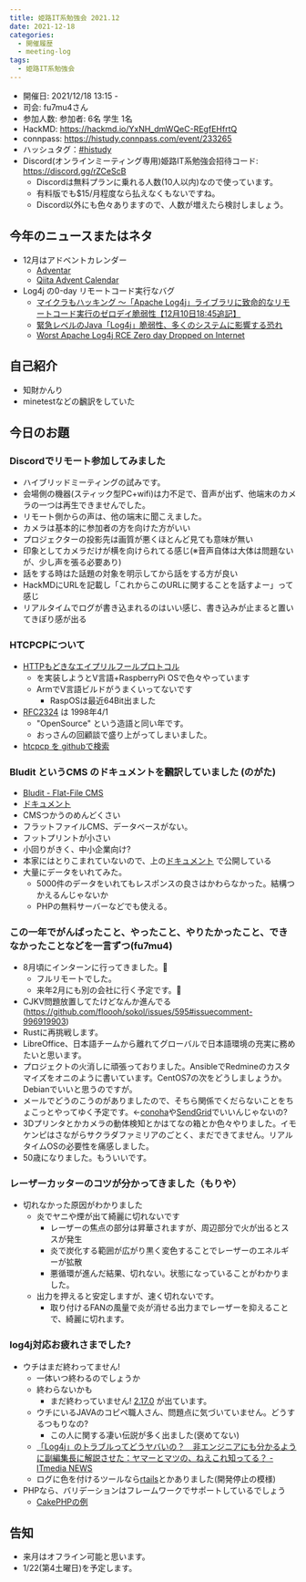 ```yaml
---
title: 姫路IT系勉強会 2021.12
date: 2021-12-18
categories:
  - 開催履歴
  - meeting-log
tags:
  - 姫路IT系勉強会
---
```


* 開催日: 2021/12/18 13:15 -
* 司会: fu7mu4さん
* 参加人数: 参加者: 6名 学生 1名
* HackMD: <https://hackmd.io/YxNH_dmWQeC-REgfEHfrtQ>
* connpass: <https://histudy.connpass.com/event/233265>
* ハッシュタグ：[#histudy](https://twitter.com/search?q=%23histudy&src=typd)
* Discord(オンラインミーティング専用)姫路IT系勉強会招待コード: <https://discord.gg/rZCeScB>
    * Discordは無料プランに乗れる人数(10人以内)なので使っています。
    * 有料版でも$15/月程度なら払えなくもないですね。
    * Discord以外にも色々ありますので、人数が増えたら検討しましょう。

今年のニュースまたはネタ
-----------------------

* 12月はアドベントカレンダー
    * [Adventar](https://adventar.org/)
    * [Qiita Advent Calendar](https://qiita.com/advent-calendar/2021)
* Log4j の0-day リモートコード実行なバグ
    * [マイクラもハッキング ～「Apache Log4j」ライブラリに致命的なリモートコード実行のゼロデイ脆弱性【12月10日18:45追記】](https://forest.watch.impress.co.jp/docs/serial/yajiuma/1373242.html)
    * [緊急レベルのJava「Log4j」脆弱性、多くのシステムに影響する恐れ](https://news.yahoo.co.jp/byline/yamaguchikenta/20211210-00272082)
    * [Worst Apache Log4j RCE Zero day Dropped on Internet](https://www.cyberkendra.com/2021/12/worst-log4j-rce-zeroday-dropped-on.html)

自己紹介
-----------------------

* 知財かんり
* minetestなどの飜訳をしていた

今日のお題
-----------------------

### Discordでリモート参加してみました

* ハイブリッドミーティングの試みです。
* 会場側の機器(スティック型PC+wifi)は力不足で、音声が出ず、他端末のカメラの一つは再生できませんでした。
* リモート側からの声は、他の端末に聞こえました。
* カメラは基本的に参加者の方を向けた方がいい
* プロジェクターの投影先は画質が悪くほとんど見ても意味が無い
* 印象としてカメラだけが横を向けられてる感じ(※音声自体は大体は問題ないが、少し声を張る必要あり)
* 話をする時はた話題の対象を明示してから話をする方が良い
* HackMDにURLを記載し「これからこのURLに関することを話すよー」って感じ
* リアルタイムでログが書き込まれるのはいい感じ、書き込みが止まると置いてきぼり感が出る

### HTCPCPについて

* [HTTPもどきなエイプリルフールプロトコル](https://ja.wikipedia.org/wiki/Hyper_Text_Coffee_Pot_Control_Protocol)
    * を実装しようとV言語+RaspberryPi OSで色々やっています
    * ArmでV言語ビルドがうまくいってないです
        * RaspOSは最近64Bit出ました
* [RFC2324](https://datatracker.ietf.org/doc/html/rfc2324) は 1998年4/1
    * "OpenSource" という造語と同い年です。
    * おっさんの回顧談で盛り上がってしまいました。
* [htcpcp を githubで検索](https://github.com/search?q=htcpcp)

### Bludit というCMS のドキュメントを飜訳していました (のがた)

* [Bludit - Flat-File CMS](https://www.bludit.com/)
* [ドキュメント](https://bludit.nofuture.tv/)
* CMSつかうのめんどくさい
* フラットファイルCMS、データベースがない。
* フットプリントが小さい
* 小回りがきく、中小企業向け?
* 本家にはとりこまれていないので、上の[ドキュメント](https://bludit.nofuture.tv/) で公開している
* 大量にデータをいれてみた。
    * 5000件のデータをいれてもレスポンスの良さはかわらなかった。結構つかえるんじゃないか
    * PHPの無料サーバーなどでも使える。

### この一年でがんばったこと、やったこと、やりたかったこと、できなかったことなどを一言ずつ(fu7mu4)

* 8月頃にインターンに行ってきました。👏
    * フルリモートでした。
    * 来年2月にも別の会社に行く予定です。👏
* CJKV問題放置してたけどなんか進んでる(<https://github.com/floooh/sokol/issues/595#issuecomment-996919903>)
* Rustに再挑戦します。
* LibreOffice、日本語チームから離れてグローバルで日本語環境の充実に務めたいと思います。
* プロジェクトの火消しに頑張っておりました。AnsibleでRedmineのカスタマイズをオニのように書いています。CentOS7の次をどうしましょうか。Debianでいいと思うのですが。
* メールでどうのこうのがありましたので、そちら関係でくだらないことをちょこっとやってゆく予定です。←[conoha](https://www.conoha.jp/mailserver/)や[SendGrid](https://sendgrid.kke.co.jp/
)でいいんじゃないの?
* 3Dプリンタとかカメラの動体検知とかはてなの箱とか色々やりました。イモケンピはさながらサクラダファミリアのごとく、まだできてません。リアルタイムOSの必要性を痛感しました。
* 50歳になりました。もういいです。

### レーザーカッターのコツが分かってきました（もりや）

* 切れなかった原因がわかりました
    * 炎でヤニや煙が出て綺麗に切れないです
        * レーザーの焦点の部分は昇華されますが、周辺部分で火が出るとススが発生
        * 炎で炭化する範囲が広がり黒く変色することでレーザーのエネルギーが拡散
        * 悪循環が進んだ結果、切れない。状態になっていることがわかりました。
    * 出力を押えると安定しますが、速く切れないです。
        * 取り付けるFANの風量で炎が消せる出力までレーザーを抑えることで、綺麗に切れます。

### log4j対応お疲れさまでした?

* ウチはまだ終わってません!
    * 一体いつ終わるのでしょうか
    * 終わらないかも
        * まだ終わっていません! [2.17.0](https://logging.apache.org/log4j/2.x/) が出ています。
    * ウチにいるJAVAのコピペ職人さん、問題点に気づいていません。どうするつもりなの?
        * この人に関する凄い伝説が多く出ました(褒めてない)
    * [「Log4j」のトラブルってどうヤバいの？　非エンジニアにも分かるように副編集長に解説させた：ヤマーとマツの、ねえこれ知ってる？ - ITmedia NEWS](https://www.itmedia.co.jp/news/articles/2112/16/news128.html)
    * ログに色を付けるツールなら[rtails](https://tkosuga.hateblo.jp/entry/2015/07/10/162228)とかありました(開発停止の模様)
* PHPなら、バリデーションはフレームワークでサポートしているでしょう
    * [CakePHPの例](https://book.cakephp.org/3/ja/core-libraries/validation.html)

告知
-----------------------

* 来月はオフライン可能と思います。
* 1/22(第4土曜日)を予定します。

